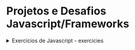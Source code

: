 # Projetos e Desafios Javascript/Frameworks

<details>

## Exercícios de Javascript

<summary>Exercícios de Javascript - exercicies</summary>

### Descrição

Exercícios de lógica de Javascript

</details>